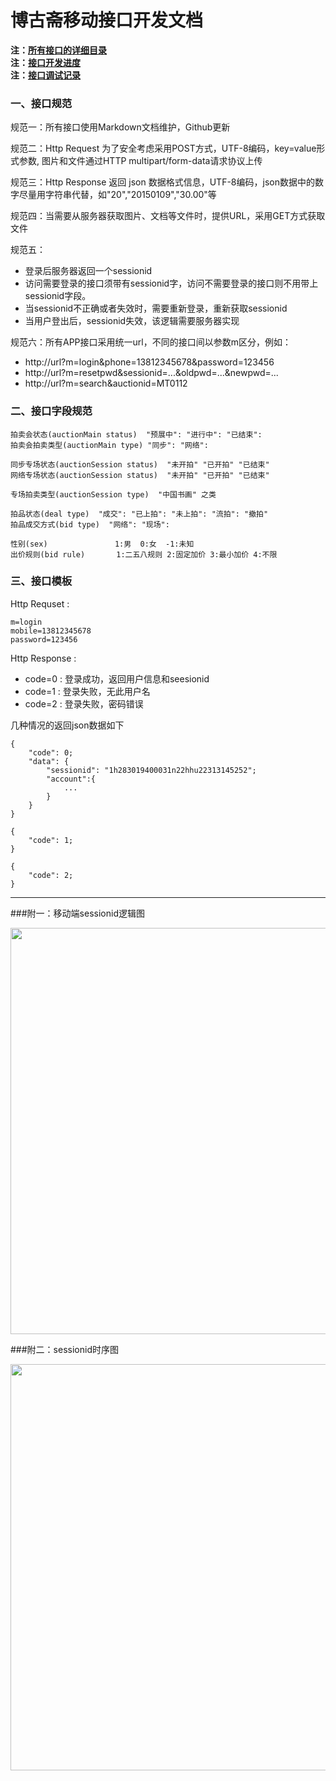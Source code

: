 # 博古斋移动接口开发文档
  
**注：[所有接口的详细目录](接口目录.md)**  
**注：[接口开发进度](接口进度.md)**   
**注：[接口调试记录](接口调试记录.md)**  


### 一、接口规范

规范一：所有接口使用Markdown文档维护，Github更新
 
规范二：Http Request 为了安全考虑采用POST方式，UTF-8编码，key=value形式参数, 图片和文件通过HTTP multipart/form-data请求协议上传
 
规范三：Http Response 返回 json 数据格式信息，UTF-8编码，json数据中的数字尽量用字符串代替，如"20","20150109","30.00"等
 
规范四：当需要从服务器获取图片、文档等文件时，提供URL，采用GET方式获取文件
 
规范五：

- 登录后服务器返回一个sessionid
- 访问需要登录的接口须带有sessionid字，访问不需要登录的接口则不用带上sessionid字段。 
- 当sessionid不正确或者失效时，需要重新登录，重新获取sessionid
- 当用户登出后，sessionid失效，该逻辑需要服务器实现

 
规范六：所有APP接口采用统一url，不同的接口间以参数m区分，例如：  

- http://url?m=login&phone=13812345678&password=123456
- http://url?m=resetpwd&sessionid=...&oldpwd=...&newpwd=...
- http://url?m=search&auctionid=MT0112

### 二、接口字段规范  

```
拍卖会状态(auctionMain status)  "预展中": "进行中": "已结束":
拍卖会拍卖类型(auctionMain type) "同步": "网络":

同步专场状态(auctionSession status)  "未开拍" "已开拍" "已结束"
网络专场状态(auctionSession status)  "未开拍" "已开拍" "已结束"

专场拍卖类型(auctionSession type)  "中国书画" 之类

拍品状态(deal type)  "成交": "已上拍": "未上拍": "流拍": "撤拍" 
拍品成交方式(bid type)  "网络": "现场": 

性别(sex)               1:男  0:女  -1:未知
出价规则(bid rule)       1:二五八规则 2:固定加价 3:最小加价 4:不限

```  

### 三、接口模板

Http Requset :  

``` 
m=login
mobile=13812345678
password=123456 
```
Http Response : 

- code=0 : 登录成功，返回用户信息和seesionid
- code=1 : 登录失败，无此用户名
- code=2 : 登录失败，密码错误

几种情况的返回json数据如下

``` 
{ 
    "code": 0;
    "data": {
    	"sessionid": "1h283019400031n22hhu22313145252";
    	"account":{
			...   
		}     
	}
}
```
``` 
{ 
    "code": 1;
}
```
``` 
{ 
    "code": 2;
}
```


--- 

###附一：移动端sessionid逻辑图

<img src="res/sessionid_logic.png" width="650"></img> 

###附二：sessionid时序图

<img src="res/sessionid_time_logic.png" width="650"></img> 